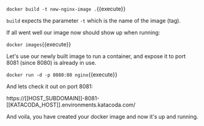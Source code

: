 `docker build -t new-nginx-image .`{{execute}}

`build` expects the parameter `-t` which is the name of the image (tag).

If all went well our image now should show up when running:

`docker images`{{execute}}

Let's use our newly built image to run a container, and expose it to port 8081 (since 8080) is already in use.

`docker run -d -p 8080:80 nginx`{{execute}}

And lets check it out on port 8081:

https://[[HOST_SUBDOMAIN]]-8081-[[KATACODA_HOST]].environments.katacoda.com/

And voila, you have created your docker image and now it's up and running.